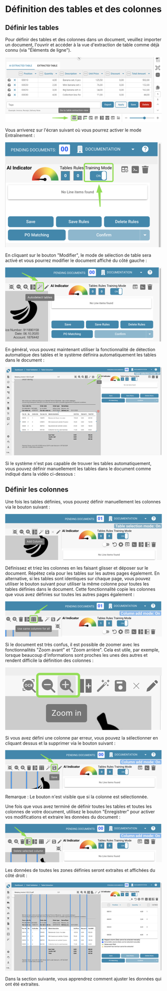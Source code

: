 # Définition des tables et des colonnes

## Définir les tables

Pour définir des tables et des colonnes dans un document, veuillez importer un document, l'ouvrir et accéder à la vue d'extraction de table comme déjà connu (via "Éléments de ligne").

![](https://raw.githubusercontent.com/Fellow-Consulting-AG/docbits/refs/heads/main/readme/.gitbook/assets/define_tables_and_columns_1.png)

Vous arriverez sur l'écran suivant où vous pourrez activer le mode Entraînement :

![](https://raw.githubusercontent.com/Fellow-Consulting-AG/docbits/refs/heads/main/readme/.gitbook/assets/define_tables_and_columns_2.png)

En cliquant sur le bouton "Modifier", le mode de sélection de table sera activé et vous pourrez modifier le document affiché du côté gauche :

![](https://raw.githubusercontent.com/Fellow-Consulting-AG/docbits/refs/heads/main/readme/.gitbook/assets/define_tables_and_columns_3.png)

En général, vous pouvez maintenant utiliser la fonctionnalité de détection automatique des tables et le système définira automatiquement les tables dans le document :

![](https://raw.githubusercontent.com/Fellow-Consulting-AG/docbits/refs/heads/main/readme/.gitbook/assets/define_tables_and_columns_4.png)

Si le système n'est pas capable de trouver les tables automatiquement, vous pouvez définir manuellement les tables dans le document comme indiqué dans la vidéo ci-dessous :

## Définir les colonnes

Une fois les tables définies, vous pouvez définir manuellement les colonnes via le bouton suivant :

![](https://raw.githubusercontent.com/Fellow-Consulting-AG/docbits/refs/heads/main/readme/.gitbook/assets/define_tables_and_columns_5.png)

Définissez et triez les colonnes en les faisant glisser et déposer sur le document. Répétez cela pour les tables sur les autres pages également. En alternative, si les tables sont identiques sur chaque page, vous pouvez utiliser le bouton suivant pour utiliser la même colonne pour toutes les tables définies dans le document. Cette fonctionnalité copie les colonnes que vous avez définies sur toutes les autres pages également :

![](https://raw.githubusercontent.com/Fellow-Consulting-AG/docbits/refs/heads/main/readme/.gitbook/assets/define_tables_and_columns_6.png)

Si le document est très confus, il est possible de zoomer avec les fonctionnalités "Zoom avant" et "Zoom arrière". Cela est utile, par exemple, lorsque beaucoup d'informations sont proches les unes des autres et rendent difficile la définition des colonnes :

![](https://raw.githubusercontent.com/Fellow-Consulting-AG/docbits/refs/heads/main/readme/.gitbook/assets/define_tables_and_columns_7.png)

Si vous avez défini une colonne par erreur, vous pouvez la sélectionner en cliquant dessus et la supprimer via le bouton suivant :

![](https://raw.githubusercontent.com/Fellow-Consulting-AG/docbits/refs/heads/main/readme/.gitbook/assets/define_tables_and_columns_8.png)

Remarque : Le bouton n'est visible que si la colonne est sélectionnée.

Une fois que vous avez terminé de définir toutes les tables et toutes les colonnes de votre document, utilisez le bouton "Enregistrer" pour activer vos modifications et extraire les données du document :

![](https://raw.githubusercontent.com/Fellow-Consulting-AG/docbits/refs/heads/main/readme/.gitbook/assets/define_tables_and_columns_9.png)

Les données de toutes les zones définies seront extraites et affichées du côté droit :

![](https://raw.githubusercontent.com/Fellow-Consulting-AG/docbits/refs/heads/main/readme/.gitbook/assets/define_tables_and_columns_10.png)

Dans la section suivante, vous apprendrez comment ajuster les données qui ont été extraites.
